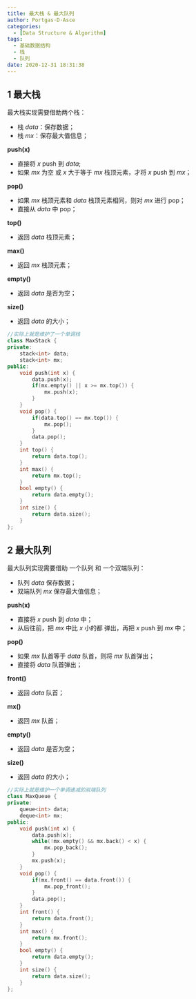 ```yaml
---
title: 最大栈 & 最大队列
author: Portgas·D·Asce
categories:
  - [Data Structure & Algorithm]
tags:
  - 基础数据结构
  - 栈
  - 队列
date: 2020-12-31 18:31:38
---
```


<!--more-->

## 1 最大栈
最大栈实现需要借助两个栈：
- 栈 $data$：保存数据；
- 栈 $mx$：保存最大值信息；

**push(x)**
- 直接将 $x$ push 到 $data$;
- 如果 $mx$ 为空 或 $x$ 大于等于 $mx$ 栈顶元素，才将 $x$ push 到 $mx$；

**pop()**
- 如果 $mx$ 栈顶元素和 $data$ 栈顶元素相同，则对 $mx$ 进行 pop；
- 直接从 $data$ 中 pop；

**top()**
- 返回 $data$ 栈顶元素；

**max()**
- 返回 $mx$ 栈顶元素；

**empty()**
- 返回 $data$ 是否为空；

**size()**
- 返回 $data$ 的大小；

```cpp
//实际上就是维护了一个单调栈
class MaxStack {
private:
    stack<int> data;
    stack<int> mx;
public:
    void push(int x) {
        data.push(x);
        if(mx.empty() || x >= mx.top()) {
            mx.push(x);
        }
    }
    void pop() {
        if(data.top() == mx.top()) {
            mx.pop();
        }
        data.pop();
    }
    int top() {
        return data.top();
    }
    int max() {
        return mx.top();
    }
    bool empty() {
        return data.empty();
    }
    int size() {
        return data.size();
    }
};
```

## 2 最大队列
最大队列实现需要借助 一个队列 和 一个双端队列：
- 队列 $data$ 保存数据；
- 双端队列 $mx$ 保存最大值信息；

**push(x)**
- 直接将 $x$ push 到 $data$ 中；
- 从后往前，把 $mx$ 中比 $x$ 小的都 弹出，再把 $x$ push 到 $mx$ 中；

**pop()**
- 如果 $mx$ 队首等于 $data$ 队首，则将 $mx$ 队首弹出；
- 直接将 $data$ 队首弹出；

**front()**
- 返回 $data$ 队首；

**mx()**
- 返回 $mx$ 队首；

**empty()**
- 返回 $data$ 是否为空；

**size()**
- 返回 $data$ 的大小；

```cpp
//实际上就是维护一个单调递减的双端队列
class MaxQueue {
private:
    queue<int> data;
    deque<int> mx;
public:
    void push(int x) {
        data.push(x);
        while(!mx.empty() && mx.back() < x) {
            mx.pop_back();
        }
        mx.push(x);
    }
    void pop() {
        if(mx.front() == data.front()) {
            mx.pop_front();
        }
        data.pop();
    }
    int front() {
        return data.front();
    }
    int max() {
        return mx.front();
    }
    bool empty() {
        return data.empty();
    }
    int size() {
        return data.size();
    }
};
```


